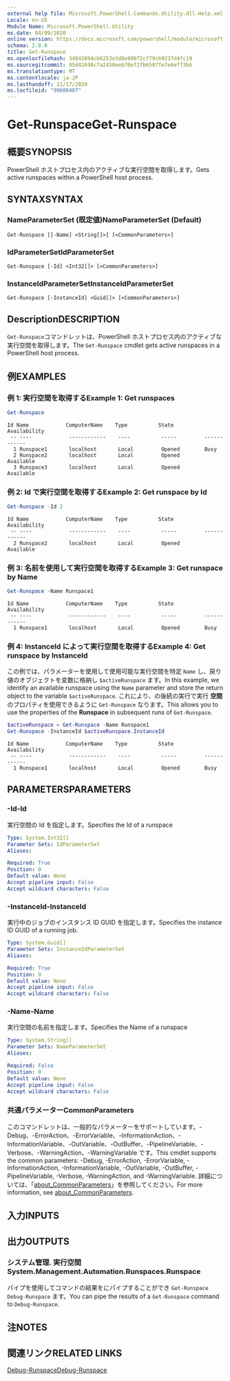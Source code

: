 ```yaml
---
external help file: Microsoft.PowerShell.Commands.Utility.dll-Help.xml
Locale: en-US
Module Name: Microsoft.PowerShell.Utility
ms.date: 04/09/2020
online version: https://docs.microsoft.com/powershell/module/microsoft.powershell.utility/get-runspace?view=powershell-7.2&WT.mc_id=ps-gethelp
schema: 2.0.0
title: Get-Runspace
ms.openlocfilehash: 34843894cb6253e3d8e89072cf79cb9237d4fc19
ms.sourcegitcommit: 95d41698c7a2450eeb70ef2fb6507fe7e6eff3b6
ms.translationtype: MT
ms.contentlocale: ja-JP
ms.lasthandoff: 11/17/2020
ms.locfileid: "99600407"
---
```

# <span data-ttu-id="1e915-102">Get-Runspace</span><span class="sxs-lookup"><span data-stu-id="1e915-102">Get-Runspace</span></span>

## <span data-ttu-id="1e915-103">概要</span><span class="sxs-lookup"><span data-stu-id="1e915-103">SYNOPSIS</span></span>
<span data-ttu-id="1e915-104">PowerShell ホストプロセス内のアクティブな実行空間を取得します。</span><span class="sxs-lookup"><span data-stu-id="1e915-104">Gets active runspaces within a PowerShell host process.</span></span>

## <span data-ttu-id="1e915-105">SYNTAX</span><span class="sxs-lookup"><span data-stu-id="1e915-105">SYNTAX</span></span>

### <span data-ttu-id="1e915-106">NameParameterSet (既定値)</span><span class="sxs-lookup"><span data-stu-id="1e915-106">NameParameterSet (Default)</span></span>

```
Get-Runspace [[-Name] <String[]>] [<CommonParameters>]
```

### <span data-ttu-id="1e915-107">IdParameterSet</span><span class="sxs-lookup"><span data-stu-id="1e915-107">IdParameterSet</span></span>

```
Get-Runspace [-Id] <Int32[]> [<CommonParameters>]
```

### <span data-ttu-id="1e915-108">InstanceIdParameterSet</span><span class="sxs-lookup"><span data-stu-id="1e915-108">InstanceIdParameterSet</span></span>

```
Get-Runspace [-InstanceId] <Guid[]> [<CommonParameters>]
```

## <span data-ttu-id="1e915-109">Description</span><span class="sxs-lookup"><span data-stu-id="1e915-109">DESCRIPTION</span></span>

<span data-ttu-id="1e915-110">`Get-Runspace`コマンドレットは、PowerShell ホストプロセス内のアクティブな実行空間を取得します。</span><span class="sxs-lookup"><span data-stu-id="1e915-110">The `Get-Runspace` cmdlet gets active runspaces in a PowerShell host process.</span></span>

## <span data-ttu-id="1e915-111">例</span><span class="sxs-lookup"><span data-stu-id="1e915-111">EXAMPLES</span></span>

### <span data-ttu-id="1e915-112">例 1: 実行空間を取得する</span><span class="sxs-lookup"><span data-stu-id="1e915-112">Example 1: Get runspaces</span></span>

```powershell
Get-Runspace
```

```Output
Id Name            ComputerName    Type          State         Availability
 -- ----            ------------    ----          -----         ------------
  1 Runspace1       localhost       Local         Opened        Busy
  2 Runspace2       localhost       Local         Opened        Available
  3 Runspace3       localhost       Local         Opened        Available
```

### <span data-ttu-id="1e915-113">例 2: Id で実行空間を取得する</span><span class="sxs-lookup"><span data-stu-id="1e915-113">Example 2: Get runspace by Id</span></span>

```powershell
Get-Runspace -Id 2
```

```Output
Id Name            ComputerName    Type          State         Availability
 -- ----            ------------    ----          -----         ------------
  2 Runspace2       localhost       Local         Opened        Available
```

### <span data-ttu-id="1e915-114">例 3: 名前を使用して実行空間を取得する</span><span class="sxs-lookup"><span data-stu-id="1e915-114">Example 3: Get runspace by Name</span></span>

```powershell
Get-Runspace -Name Runspace1
```

```Output
Id Name            ComputerName    Type          State         Availability
 -- ----            ------------    ----          -----         ------------
  1 Runspace1       localhost       Local         Opened        Busy
```

### <span data-ttu-id="1e915-115">例 4: InstanceId によって実行空間を取得する</span><span class="sxs-lookup"><span data-stu-id="1e915-115">Example 4: Get runspace by InstanceId</span></span>

<span data-ttu-id="1e915-116">この例では、パラメーターを使用して使用可能な実行空間を特定 `Name` し、戻り値のオブジェクトを変数に格納し `$activeRunspace` ます。</span><span class="sxs-lookup"><span data-stu-id="1e915-116">In this example, we identify an available runspace using the `Name` parameter and store the return object to the variable `$activeRunspace`.</span></span> <span data-ttu-id="1e915-117">これにより、の後続の実行で実行 **空間** のプロパティを使用できるように `Get-Runspace` なります。</span><span class="sxs-lookup"><span data-stu-id="1e915-117">This allows you to use the properties of the **Runspace** in subsequent runs of `Get-Runspace`.</span></span>

```powershell
$activeRunspace = Get-Runspace -Name Runspace1
Get-Runspace -InstanceId $activeRunspace.InstanceId
```

```Output
Id Name            ComputerName    Type          State         Availability
 -- ----            ------------    ----          -----         ------------
  1 Runspace1       localhost       Local         Opened        Busy
```

## <span data-ttu-id="1e915-118">PARAMETERS</span><span class="sxs-lookup"><span data-stu-id="1e915-118">PARAMETERS</span></span>

### <span data-ttu-id="1e915-119">-Id</span><span class="sxs-lookup"><span data-stu-id="1e915-119">-Id</span></span>

<span data-ttu-id="1e915-120">実行空間の Id を指定します。</span><span class="sxs-lookup"><span data-stu-id="1e915-120">Specifies the Id of a runspace</span></span>

```yaml
Type: System.Int32[]
Parameter Sets: IdParameterSet
Aliases:

Required: True
Position: 0
Default value: None
Accept pipeline input: False
Accept wildcard characters: False
```

### <span data-ttu-id="1e915-121">-InstanceId</span><span class="sxs-lookup"><span data-stu-id="1e915-121">-InstanceId</span></span>

<span data-ttu-id="1e915-122">実行中のジョブのインスタンス ID GUID を指定します。</span><span class="sxs-lookup"><span data-stu-id="1e915-122">Specifies the instance ID GUID of a running job.</span></span>

```yaml
Type: System.Guid[]
Parameter Sets: InstanceIdParameterSet
Aliases:

Required: True
Position: 0
Default value: None
Accept pipeline input: False
Accept wildcard characters: False
```

### <span data-ttu-id="1e915-123">-Name</span><span class="sxs-lookup"><span data-stu-id="1e915-123">-Name</span></span>

<span data-ttu-id="1e915-124">実行空間の名前を指定します。</span><span class="sxs-lookup"><span data-stu-id="1e915-124">Specifies the Name of a runspace</span></span>

```yaml
Type: System.String[]
Parameter Sets: NameParameterSet
Aliases:

Required: False
Position: 0
Default value: None
Accept pipeline input: False
Accept wildcard characters: False
```

### <span data-ttu-id="1e915-125">共通パラメーター</span><span class="sxs-lookup"><span data-stu-id="1e915-125">CommonParameters</span></span>

<span data-ttu-id="1e915-126">このコマンドレットは、一般的なパラメーターをサポートしています。-Debug、-ErrorAction、-ErrorVariable、-InformationAction、-InformationVariable、-OutVariable、-OutBuffer、-PipelineVariable、-Verbose、-WarningAction、-WarningVariable です。</span><span class="sxs-lookup"><span data-stu-id="1e915-126">This cmdlet supports the common parameters: -Debug, -ErrorAction, -ErrorVariable, -InformationAction, -InformationVariable, -OutVariable, -OutBuffer, -PipelineVariable, -Verbose, -WarningAction, and -WarningVariable.</span></span> <span data-ttu-id="1e915-127">詳細については、「[about_CommonParameters](https://go.microsoft.com/fwlink/?LinkID=113216)」を参照してください。</span><span class="sxs-lookup"><span data-stu-id="1e915-127">For more information, see [about_CommonParameters](https://go.microsoft.com/fwlink/?LinkID=113216).</span></span>

## <span data-ttu-id="1e915-128">入力</span><span class="sxs-lookup"><span data-stu-id="1e915-128">INPUTS</span></span>

## <span data-ttu-id="1e915-129">出力</span><span class="sxs-lookup"><span data-stu-id="1e915-129">OUTPUTS</span></span>

### <span data-ttu-id="1e915-130">システム管理. 実行空間</span><span class="sxs-lookup"><span data-stu-id="1e915-130">System.Management.Automation.Runspaces.Runspace</span></span>

<span data-ttu-id="1e915-131">パイプを使用してコマンドの結果をにパイプすることができ `Get-Runspace` `Debug-Runspace` ます。</span><span class="sxs-lookup"><span data-stu-id="1e915-131">You can pipe the results of a `Get-Runspace` command to `Debug-Runspace`.</span></span>

## <span data-ttu-id="1e915-132">注</span><span class="sxs-lookup"><span data-stu-id="1e915-132">NOTES</span></span>

## <span data-ttu-id="1e915-133">関連リンク</span><span class="sxs-lookup"><span data-stu-id="1e915-133">RELATED LINKS</span></span>

[<span data-ttu-id="1e915-134">Debug-Runspace</span><span class="sxs-lookup"><span data-stu-id="1e915-134">Debug-Runspace</span></span>](Debug-Runspace.md)

